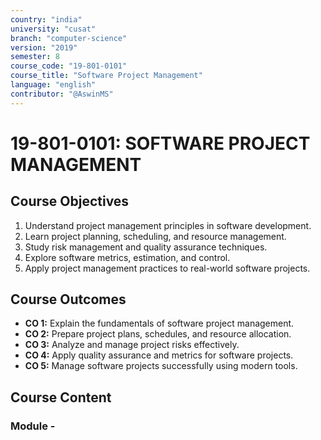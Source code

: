 ```yaml
---
country: "india"
university: "cusat"
branch: "computer-science"
version: "2019"
semester: 8
course_code: "19-801-0101"
course_title: "Software Project Management"
language: "english"
contributor: "@AswinMS"
---
```


# 19-801-0101: SOFTWARE PROJECT MANAGEMENT

## Course Objectives
1. Understand project management principles in software development.
2. Learn project planning, scheduling, and resource management.
3. Study risk management and quality assurance techniques.
4. Explore software metrics, estimation, and control.
5. Apply project management practices to real-world software projects.

## Course Outcomes
* **CO 1:** Explain the fundamentals of software project management.
* **CO 2:** Prepare project plans, schedules, and resource allocation.
* **CO 3:** Analyze and manage project risks effectively.
* **CO 4:** Apply quality assurance and metrics for software projects.
* **CO 5:** Manage software projects successfully using modern tools.

## Course Content

### Module -
